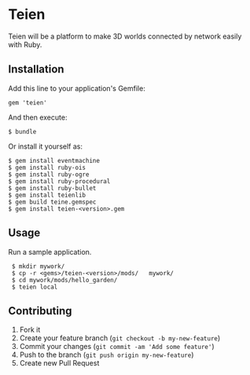 # Teien

Teien will be a platform to make 3D worlds connected by network easily with Ruby.

## Installation

Add this line to your application's Gemfile:

    gem 'teien'

And then execute:

    $ bundle

Or install it yourself as:

    $ gem install eventmachine 
    $ gem install ruby-ois
    $ gem install ruby-ogre 
    $ gem install ruby-procedural 
    $ gem install ruby-bullet 
    $ gem install teienlib 
    $ gem build teine.gemspec
    $ gem install teien-<version>.gem 

## Usage

Run a sample application.

     $ mkdir mywork/ 
     $ cp -r <gems>/teien-<version>/mods/   mywork/
     $ cd mywork/mods/hello_garden/
     $ teien local 

## Contributing

1. Fork it
2. Create your feature branch (`git checkout -b my-new-feature`)
3. Commit your changes (`git commit -am 'Add some feature'`)
4. Push to the branch (`git push origin my-new-feature`)
5. Create new Pull Request
